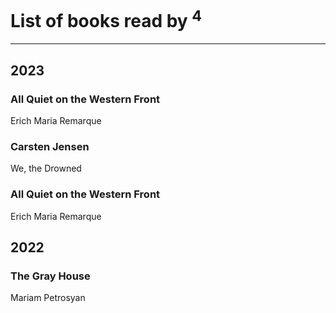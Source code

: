 # List of books read by [](https://plus.google.com/u/0/114091474098743820596/)<sup>4</sup>
---

## 2023

### All Quiet on the Western Front
Erich Maria Remarque


### Carsten Jensen
We, the Drowned


### All Quiet on the Western Front
Erich Maria Remarque



## 2022

### The Gray House
Mariam Petrosyan



